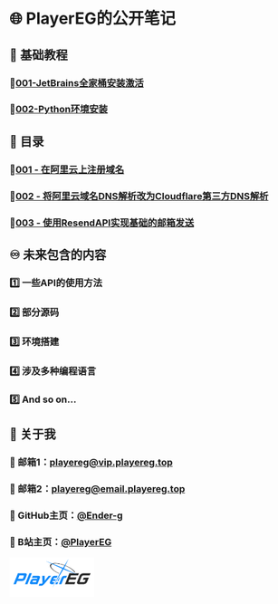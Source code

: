 # 🌐 PlayerEG的公开笔记

## 🔷 基础教程

### 🔹[001-JetBrains全家桶安装激活](MD/foundation/001-JetBrains全家桶安装激活.md)

### 🔹[002-Python环境安装](MD/foundation/002-Python环境安装.md)

## 🔶 目录

### 🔸[001 - 在阿里云上注册域名](MD/001%20-%20在阿里云上注册域名.md)

### 🔸[002 - 将阿里云域名DNS解析改为Cloudflare第三方DNS解析](MD/002%20-%20将阿里云域名DNS解析改为Cloudflare第三方DNS解析.md)

### 🔸[003 - 使用ResendAPI实现基础的邮箱发送](MD/003%20-%20使用ResendAPI实现基础的邮箱发送.md)

## ♾️ 未来包含的内容

### 1️⃣ 一些API的使用方法

### 2️⃣ 部分源码

### 3️⃣ 环境搭建

### 4️⃣ 涉及多种编程语言

### 5️⃣ And so on...

## 💫 关于我

### 💠 邮箱1：<playereg@vip.playereg.top>

### 💠 邮箱2：<playereg@email.playereg.top>

### 💠 GitHub主页：[@Ender-g](https://github.com/ender-g)

### 💠 B站主页：[@PlayerEG](https://space.bilibili.com/520500365)

<img src="./img/mylogo.png" width="150">